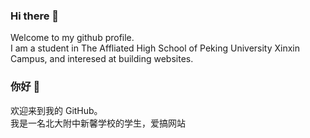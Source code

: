 ### Hi there 👋
Welcome to my github profile.  
I am a student in The Affliated High School of Peking University Xinxin Campus, and interesed at building websites.  

### 你好 👋
欢迎来到我的 GitHub。  
我是一名北大附中新馨学校的学生，爱搞网站  

